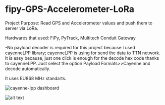 # fipy-GPS-Accelerometer-LoRa

Project Purpose:
Read GPS and Accelerometer values and push them to server via LoRa.

Hardwares that used:
FiPy, PyTrack, Multitech Conduit Gateway

-No payload decoder is required for this project because I used cayenneLPP library;
cayenneLPP is using for send the data to TTN network. It is easy because, just one click is enough for the decode hex code thanks to cayenneLPP.
Just select the option Payload Formats>>Cayenne and decode automatically.

It uses EU868 MHz standarts.

![cayenne-lpp dashboard](https://yadi.sk/i/7vhg4n7A3YCBk7)

![alt text](https://raw.githubusercontent.com/mcagriaksoy/fipy-GPS-Accelerometer-LoRa/blob/master/1.PNG)

